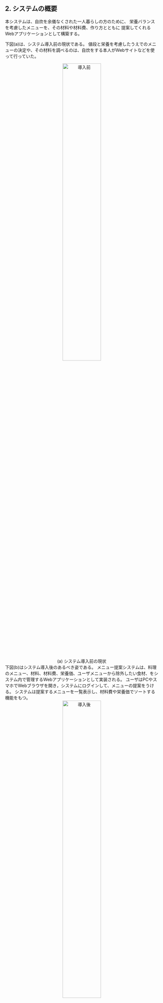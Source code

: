 
## 2. システムの概要

本システムは、自炊を余儀なくされた一人暮らしの方のために、
栄養バランスを考慮したメニューを、その材料や材料費、作り方とともに
提案してくれるWebアプリケーションとして構築する。

下図(a)は、システム導入前の現状である。
値段と栄養を考慮したうえでのメニューの決定や、その材料を調べるのは、自炊をする本人がWebサイトなどを使って行っていた。
<div align="center">
<img src="https://user-images.githubusercontent.com/67566479/86899534-19eba800-c145-11ea-8e6e-305082521f22.png" width=50% title="導入前">
</div>
<div style="text-align: center;">
(a) システム導入前の現状
</div>
下図(b)はシステム導入後のあるべき姿である。
メニュー提案システムは、料理のメニュー、材料、材料費、栄養価、ユーザメニューから除外したい食材、をシステム内で管理するWebアプリケーションとして実装される。
ユーザはPCやスマホでWebブラウザを開き，システムにログインして、メニューの提案をうける。
システムは提案するメニューを一覧表示し、材料費や栄養価でソートする機能をもつ。
<div align="center">
<img src="https://user-images.githubusercontent.com/67566479/86899571-2839c400-c145-11ea-9ed2-91ea3404528b.png" width=50% title="導入後">
</div>
<div style="text-align: center;">
(b) システム導入による効果
</div>
システムの導入によってユーザは、低価格で栄養バランスのとれた料理のメニューの選択や,
その材料を調べる必要がなくなる。

## 3.機能一覧
1. ユーザ登録機能
- ユーザ登録を行う機能．
- 登録する情報はユーザID，パスワード，メールアドレス，嫌いなもの，アレルギー

2. ログイン機能
- ユーザがシステムを利用する際のログインを行う機能
- ログインはユーザIDとパスワードで行う
- ログイン後はユーザに対するメニュー提案が行われ，ユーザはメニューの選択，メニューのソート，除外したい食材の登録が可能になる

3. メニュー管理機能
- システムがAPIを用いて外部サイトから献立の情報を取得・管理する機能
- 管理する情報はメニュー名，食材，レシピ，栄養価，価格

4. メニュー提案機能
- システムが管理しているメニューからメニューの提案・表示を行う機能
- システムはユーザ情報の嫌いなもの，アレルギーを参照して，それらを含まないメニューを提案する
- 表示する情報はメニュー名，食材，レシピ，栄養価，価格

5. 栄養価計算機能
- メニューに使われている各食材の栄養価からメニュー全体の栄養価を算出する機能

6. 価格算出機能
- メニューに使われている各食材の値段から調理にかかるおおよその金額を算出する機能

7. 除外食材登録機能
- ユーザが使用して欲しくない食材を登録する機能
- この機能で登録された食材を使ったメニューは提案されなくなる

8. メニューのソート機能
- ユーザの選択に応じてシステムが提案するメニューをソートする機能
- ソートを行う際は，栄養価順でソートを行うか価格順でソートを行うか選択が可能

